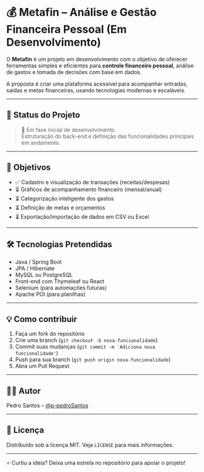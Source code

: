 # 💰 Metafin – Análise e Gestão Financeira Pessoal (Em Desenvolvimento)

O **Metafin** é um projeto em desenvolvimento com o objetivo de oferecer ferramentas simples e eficientes para **controle financeiro pessoal**, análise de gastos e tomada de decisões com base em dados.

A proposta é criar uma plataforma acessível para acompanhar entradas, saídas e metas financeiras, usando tecnologias modernas e escaláveis.

---

## 🚧 Status do Projeto

> 🔧 Em fase inicial de desenvolvimento.  
> Estruturação do back-end e definição das funcionalidades principais em andamento.

---

## 🎯 Objetivos

- ✅ Cadastro e visualização de transações (receitas/despesas)
- ⏳ Gráficos de acompanhamento financeiro (mensal/anual)
- ⏳ Categorização inteligente dos gastos
- ⏳ Definição de metas e orçamentos
- ⏳ Exportação/importação de dados em CSV ou Excel

---

## 🛠 Tecnologias Pretendidas

- Java / Spring Boot
- JPA / Hibernate
- MySQL ou PostgreSQL
- Front-end com Thymeleaf ou React
- Selenium (para automações futuras)
- Apache POI (para planilhas)

---

## 💡 Como contribuir

1. Faça um fork do repositório
2. Crie uma branch (`git checkout -b nova-funcionalidade`)
3. Commit suas mudanças (`git commit -m 'Adiciona nova funcionalidade'`)
4. Push para sua branch (`git push origin nova-funcionalidade`)
5. Abra um Pull Request

---

## 👨‍💻 Autor

Pedro Santos – [@p-pedroSantos](https://github.com/p-pedroSantos)

---

## 📃 Licença

Distribuído sob a licença MIT. Veja `LICENSE` para mais informações.

---

⭐ Curtiu a ideia? Deixa uma estrela no repositório para apoiar o projeto!
